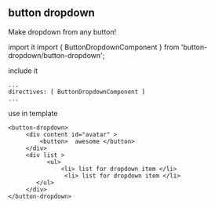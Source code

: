 button dropdown
---------------

Make dropdown from any button!

import it
    import { ButtonDropdownComponent } from 'button-dropdown/button-dropdown';

include it

    ...
    directives: [ ButtonDropdownComponent ]
    ...

use in template

    <button-dropdown>
         <div content id="avatar" >
             <button>  awesome </button>
         </div>
         <div list >         
               <ul>
    	           <li> list for dropdown item </li>
            	    <li> list for dropdown item </li>   
    	    </ul>    
	     </div>
	</button-dropdown>
